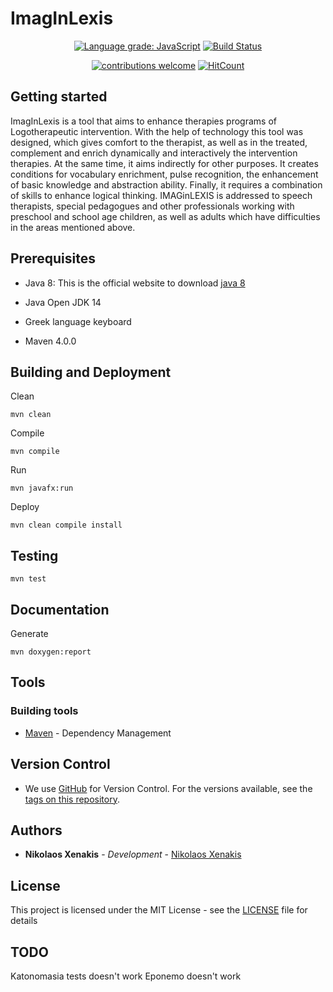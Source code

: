 # ImagInLexis

<div align="center">

[![Language grade: JavaScript](https://img.shields.io/lgtm/grade/javascript/g/nikosxenakis/ImagInLexis.svg?logo=lgtm&logoWidth=18)](https://lgtm.com/projects/g/nikosxenakis/ImagInLexis/context:javascript)
[![Build Status](https://travis-ci.org/nikosxenakis/ImagInLexis.svg?branch=master)](https://travis-ci.org/nikosxenakis/ImagInLexis)

</div>

<div align="center">

[![contributions welcome](https://img.shields.io/badge/contributions-welcome-brightgreen.svg?style=flat)](https://github.com/nikosxenakis/ImagInLexis/issues)
[![HitCount](http://hits.dwyl.io/nikosxenakis/ImagInLexis.svg)](http://hits.dwyl.io/nikosxenakis/ImagInLexis)

</div>

## Getting started

ImagInLexis is a tool that aims to enhance therapies programs of Logotherapeutic intervention. With the help of technology this tool was designed, which gives comfort to the therapist, as well as in the treated, complement and enrich dynamically and interactively the intervention therapies. At the same time, it aims indirectly for other purposes. It creates conditions for vocabulary enrichment, pulse recognition, the enhancement of basic knowledge and abstraction ability. Finally, it requires a combination of skills to enhance logical thinking. IMAGinLEXIS is addressed to speech therapists, special pedagogues and other professionals working with preschool and school age children, as well as adults which have difficulties in the areas mentioned above.

## Prerequisites

* Java 8: This is the official website to download [java 8](https://www.oracle.com/technetwork/java/javase/overview/java8-2100321.html)

* Java Open JDK 14

* Greek language keyboard

* Maven 4.0.0

## Building and Deployment

Clean
```
mvn clean
```

Compile
```
mvn compile
```

Run
```
mvn javafx:run
```

Deploy
```
mvn clean compile install
```

## Testing

```
mvn test
```

## Documentation

Generate
```
mvn doxygen:report 
```

## Tools

### Building tools

* [Maven](https://maven.apache.org/) - Dependency Management

## Version Control

* We use [GitHub](http://github.com/) for Version Control. For the versions available, see the [tags on this repository](https://github.com/nikosxenakis/ImagInLexis).

## Authors

* **Nikolaos Xenakis** - *Development* - [Nikolaos Xenakis](https://github.com/nikosxenakis)

## License

This project is licensed under the MIT License - see the [LICENSE](LICENSE) file for details

## TODO

Katonomasia tests doesn't work
Eponemo doesn't work

